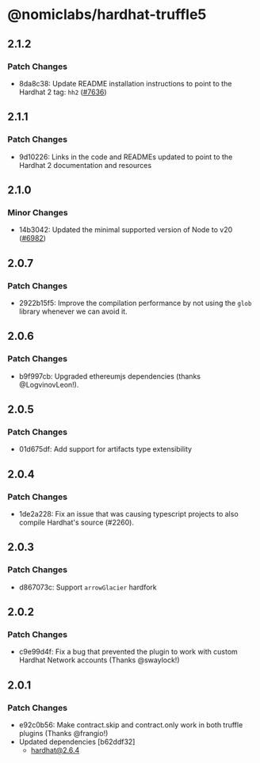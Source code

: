 # @nomiclabs/hardhat-truffle5

## 2.1.2

### Patch Changes

- 8da8c38: Update README installation instructions to point to the Hardhat 2 tag: `hh2` ([#7636](https://github.com/NomicFoundation/hardhat/pull/7636))

## 2.1.1

### Patch Changes

- 9d10226: Links in the code and READMEs updated to point to the Hardhat 2 documentation and resources

## 2.1.0

### Minor Changes

- 14b3042: Updated the minimal supported version of Node to v20 ([#6982](https://github.com/NomicFoundation/hardhat/pull/6982))

## 2.0.7

### Patch Changes

- 2922b15f5: Improve the compilation performance by not using the `glob` library whenever we can avoid it.

## 2.0.6

### Patch Changes

- b9f997cb: Upgraded ethereumjs dependencies (thanks @LogvinovLeon!).

## 2.0.5

### Patch Changes

- 01d675df: Add support for artifacts type extensibility

## 2.0.4

### Patch Changes

- 1de2a228: Fix an issue that was causing typescript projects to also compile Hardhat's source (#2260).

## 2.0.3

### Patch Changes

- d867073c: Support `arrowGlacier` hardfork

## 2.0.2

### Patch Changes

- c9e99d4f: Fix a bug that prevented the plugin to work with custom Hardhat Network accounts (Thanks @swaylock!)

## 2.0.1

### Patch Changes

- e92c0b56: Make contract.skip and contract.only work in both truffle plugins (Thanks @frangio!)
- Updated dependencies [b62ddf32]
  - hardhat@2.6.4
